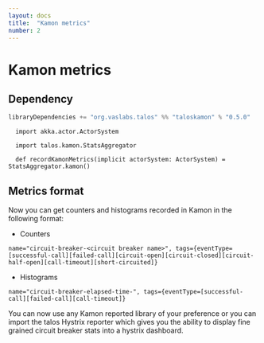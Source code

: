 ```yaml
---
layout: docs
title:  "Kamon metrics"
number: 2
---
```


# Kamon metrics


## Dependency

```scala
libraryDependencies += "org.vaslabs.talos" %% "taloskamon" % "0.5.0"
```

```tut:silent
  import akka.actor.ActorSystem

  import talos.kamon.StatsAggregator
  
  def recordKamonMetrics(implicit actorSystem: ActorSystem) = StatsAggregator.kamon()
```

## Metrics format

Now you can get counters and histograms recorded in Kamon in the following format:
- Counters

`name="circuit-breaker-<circuit breaker name>", tags={eventType=[successful-call][failed-call][circuit-open][circuit-closed][circuit-half-open][call-timeout][short-circuited]}`

- Histograms

`name="circuit-breaker-elapsed-time-", tags={eventType=[successful-call][failed-call][call-timeout]}`

You can now use any Kamon reported library of your preference or you can import the talos Hystrix reporter which gives you the ability to display fine grained circuit breaker stats into a hystrix dashboard.
